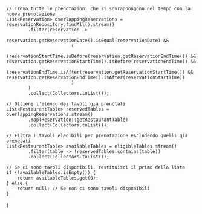     // Trova tutte le prenotazioni che si sovrappongono nel tempo con la nuova prenotazione
    List<Reservation> overlappingReservations = reservationRepository.findAll().stream()
            .filter(reservation ->
                    reservation.getReservationDate().isEqual(reservationDate) &&
                            (
                                    (reservationStartTime.isBefore(reservation.getReservationEndTime()) && reservation.getReservationStartTime().isBefore(reservationEndTime)) &&
                                    (reservationEndTime.isAfter(reservation.getReservationStartTime()) && reservation.getReservationEndTime().isAfter(reservationStartTime))
                            )
            )
            .collect(Collectors.toList());

    // Ottieni l'elenco dei tavoli già prenotati
    List<RestaurantTable> reservedTables = overlappingReservations.stream()
            .map(Reservation::getRestaurantTable)
            .collect(Collectors.toList());

    // Filtra i tavoli elegibili per prenotazione escludendo quelli già prenotati
    List<RestaurantTable> availableTables = eligibleTables.stream()
            .filter(table -> !reservedTables.contains(table))
            .collect(Collectors.toList());

    // Se ci sono tavoli disponibili, restituisci il primo della lista
    if (!availableTables.isEmpty()) {
        return availableTables.get(0);
    } else {
        return null; // Se non ci sono tavoli disponibili
    }
}